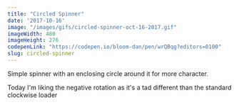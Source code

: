 ```yaml
---
title: "Circled Spinner"
date: '2017-10-16'
image: "/images/gifs/circled-spinner-oct-16-2017.gif"
imageWidth: 480
imageHeight: 276
codepenLink: "https://codepen.io/bloom-dan/pen/wrQBqg?editors=0100"
slug: circled-spinner
---
```


Simple spinner with an enclosing circle around it for more character.

Today I'm liking the negative rotation as it's a tad different than the standard clockwise loader
